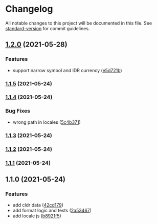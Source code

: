 # Changelog

All notable changes to this project will be documented in this file. See [standard-version](https://github.com/conventional-changelog/standard-version) for commit guidelines.

## [1.2.0](https://github.com/chuyik/number-intl/compare/v1.1.5...v1.2.0) (2021-05-28)


### Features

* support narrow symbol and IDR currency ([e5d721b](https://github.com/chuyik/number-intl/commit/e5d721b638a753a8d2c37557fc7dccf87ea12cb2))

### [1.1.5](https://github.com/chuyik/number-intl/compare/v1.1.4...v1.1.5) (2021-05-24)

### [1.1.4](https://github.com/chuyik/number-intl/compare/v1.1.3...v1.1.4) (2021-05-24)


### Bug Fixes

* wrong path in locales ([5c4b371](https://github.com/chuyik/number-intl/commit/5c4b3712b0d00262ee878f741f699cdd643c0c64))

### [1.1.3](https://github.com/chuyik/number-intl/compare/v1.1.2...v1.1.3) (2021-05-24)

### [1.1.2](https://github.com/chuyik/number-intl/compare/v1.1.1...v1.1.2) (2021-05-24)

### [1.1.1](https://github.com/chuyik/number-intl/compare/v1.1.0...v1.1.1) (2021-05-24)

## 1.1.0 (2021-05-24)


### Features

* add cldr data ([42cd179](https://github.com/chuyik/number-intl/commit/42cd179e18c8eb0491a359883697354546653845))
* add format logic and tests ([2a53467](https://github.com/chuyik/number-intl/commit/2a53467b0d8fa88232af21f2de27058433f60604))
* add locale js ([b8921f5](https://github.com/chuyik/number-intl/commit/b8921f56d2539e2e64eb0e738c1027a6863b7170))
